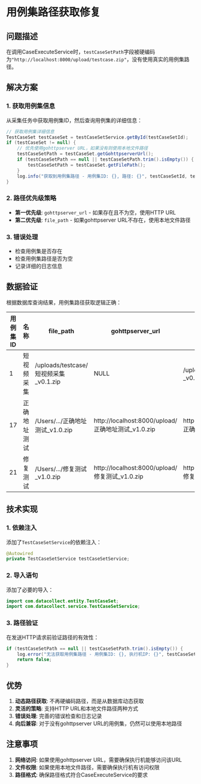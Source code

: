 # 用例集路径获取修复

## 问题描述

在调用CaseExecuteService时，`testCaseSetPath`字段被硬编码为`"http://localhost:8000/upload/testcase.zip"`，没有使用真实的用例集路径。

## 解决方案

### 1. 获取用例集信息
从采集任务中获取用例集ID，然后查询用例集的详细信息：

```java
// 获取用例集详细信息
TestCaseSet testCaseSet = testCaseSetService.getById(testCaseSetId);
if (testCaseSet != null) {
    // 优先使用gohttpserver URL，如果没有则使用本地文件路径
    testCaseSetPath = testCaseSet.getGohttpserverUrl();
    if (testCaseSetPath == null || testCaseSetPath.trim().isEmpty()) {
        testCaseSetPath = testCaseSet.getFilePath();
    }
    log.info("获取到用例集路径 - 用例集ID: {}, 路径: {}", testCaseSetId, testCaseSetPath);
}
```

### 2. 路径优先级策略
- **第一优先级**: `gohttpserver_url` - 如果存在且不为空，使用HTTP URL
- **第二优先级**: `file_path` - 如果gohttpserver URL不存在，使用本地文件路径

### 3. 错误处理
- 检查用例集是否存在
- 检查用例集路径是否为空
- 记录详细的日志信息

## 数据验证

根据数据库查询结果，用例集路径获取逻辑正确：

| 用例集ID | 名称 | file_path | gohttpserver_url | 最终使用的路径 |
|---------|------|-----------|------------------|---------------|
| 1 | 短视频采集 | /uploads/testcase/短视频采集_v0.1.zip | NULL | /uploads/testcase/短视频采集_v0.1.zip |
| 17 | 正确地址测试 | /Users/.../正确地址测试_v1.0.zip | http://localhost:8000/upload/正确地址测试_v1.0.zip | http://localhost:8000/upload/正确地址测试_v1.0.zip |
| 21 | 修复测试 | /Users/.../修复测试_v1.0.zip | http://localhost:8000/upload/修复测试_v1.0.zip | http://localhost:8000/upload/修复测试_v1.0.zip |

## 技术实现

### 1. 依赖注入
添加了`TestCaseSetService`的依赖注入：

```java
@Autowired
private TestCaseSetService testCaseSetService;
```

### 2. 导入语句
添加了必要的导入：

```java
import com.datacollect.entity.TestCaseSet;
import com.datacollect.service.TestCaseSetService;
```

### 3. 路径验证
在发送HTTP请求前验证路径的有效性：

```java
if (testCaseSetPath == null || testCaseSetPath.trim().isEmpty()) {
    log.error("无法获取用例集路径 - 用例集ID: {}, 执行机IP: {}", testCaseSetId, executorIp);
    return false;
}
```

## 优势

1. **动态路径获取**: 不再硬编码路径，而是从数据库动态获取
2. **灵活的策略**: 支持HTTP URL和本地文件路径两种方式
3. **错误处理**: 完善的错误检查和日志记录
4. **向后兼容**: 对于没有gohttpserver URL的用例集，仍然可以使用本地路径

## 注意事项

1. **网络访问**: 如果使用gohttpserver URL，需要确保执行机能够访问该URL
2. **文件权限**: 如果使用本地文件路径，需要确保执行机有访问权限
3. **路径格式**: 确保路径格式符合CaseExecuteService的要求
